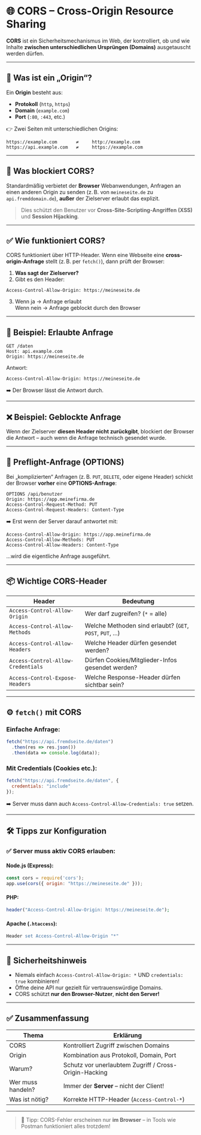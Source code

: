 # 🌐 CORS – Cross-Origin Resource Sharing

**CORS** ist ein Sicherheitsmechanismus im Web, der kontrolliert, ob und wie Inhalte **zwischen unterschiedlichen Ursprüngen (Domains)** ausgetauscht werden dürfen.

---

## 🧩 Was ist ein „Origin“?

Ein **Origin** besteht aus:

- **Protokoll** (`http`, `https`)
- **Domain** (`example.com`)
- **Port** (`:80`, `:443`, etc.)

👉 Zwei Seiten mit unterschiedlichen Origins:

```text
https://example.com       ≠     http://example.com
https://api.example.com   ≠     https://example.com
```

---

## 🚫 Was blockiert CORS?

Standardmäßig verbietet der **Browser** Webanwendungen, Anfragen an einen anderen Origin zu senden (z. B. von `meineseite.de` zu `api.fremddomain.de`), **außer** der Zielserver erlaubt das explizit.

> Dies schützt den Benutzer vor **Cross-Site-Scripting-Angriffen (XSS)** und **Session Hijacking**.

---

## ✅ Wie funktioniert CORS?

CORS funktioniert über HTTP-Header. Wenn eine Webseite eine **cross-origin-Anfrage** stellt (z. B. per `fetch()`), dann prüft der Browser:

1. **Was sagt der Zielserver?**
2. Gibt es den Header:

```http
Access-Control-Allow-Origin: https://meineseite.de
```

3. Wenn ja → Anfrage erlaubt  
   Wenn nein → Anfrage geblockt durch den Browser

---

## 🔧 Beispiel: Erlaubte Anfrage

```http
GET /daten
Host: api.example.com
Origin: https://meineseite.de
```

Antwort:

```http
Access-Control-Allow-Origin: https://meineseite.de
```

➡️ Der Browser lässt die Antwort durch.

---

## ❌ Beispiel: Geblockte Anfrage

Wenn der Zielserver **diesen Header nicht zurückgibt**, blockiert der Browser die Antwort – auch wenn die Anfrage technisch gesendet wurde.

---

## 🔄 Preflight-Anfrage (OPTIONS)

Bei „komplizierten“ Anfragen (z. B. `PUT`, `DELETE`, oder eigene Header) schickt der Browser **vorher** eine **OPTIONS-Anfrage**:

```http
OPTIONS /api/benutzer
Origin: https://app.meinefirma.de
Access-Control-Request-Method: PUT
Access-Control-Request-Headers: Content-Type
```

➡️ Erst wenn der Server darauf antwortet mit:

```http
Access-Control-Allow-Origin: https://app.meinefirma.de
Access-Control-Allow-Methods: PUT
Access-Control-Allow-Headers: Content-Type
```

…wird die eigentliche Anfrage ausgeführt.

---

## 📦 Wichtige CORS-Header

| Header                        | Bedeutung                                                  |
|-------------------------------|-------------------------------------------------------------|
| `Access-Control-Allow-Origin` | Wer darf zugreifen? (`*` = alle)                          |
| `Access-Control-Allow-Methods`| Welche Methoden sind erlaubt? (`GET`, `POST`, `PUT`, ...) |
| `Access-Control-Allow-Headers`| Welche Header dürfen gesendet werden?                    |
| `Access-Control-Allow-Credentials` | Dürfen Cookies/Mitglieder-Infos gesendet werden?    |
| `Access-Control-Expose-Headers`   | Welche Response-Header dürfen sichtbar sein?         |

---

## ⚙️ `fetch()` mit CORS

### Einfache Anfrage:

```js
fetch("https://api.fremdseite.de/daten")
  .then(res => res.json())
  .then(data => console.log(data));
```

### Mit Credentials (Cookies etc.):

```js
fetch("https://api.fremdseite.de/daten", {
  credentials: "include"
});
```

➡️ Server muss dann auch `Access-Control-Allow-Credentials: true` setzen.

---

## 🛠 Tipps zur Konfiguration

### ✅ Server muss aktiv CORS erlauben:

#### Node.js (Express):

```js
const cors = require('cors');
app.use(cors({ origin: "https://meineseite.de" }));
```

#### PHP:

```php
header("Access-Control-Allow-Origin: https://meineseite.de");
```

#### Apache (`.htaccess`):

```apache
Header set Access-Control-Allow-Origin "*"
```

---

## 🔐 Sicherheitshinweis

- Niemals einfach `Access-Control-Allow-Origin: *` UND `credentials: true` kombinieren!
- Öffne deine API nur gezielt für vertrauenswürdige Domains.
- CORS schützt **nur den Browser-Nutzer**, **nicht den Server!**

---

## ✅ Zusammenfassung

| Thema             | Erklärung                                                |
|-------------------|----------------------------------------------------------|
| CORS              | Kontrolliert Zugriff zwischen Domains                    |
| Origin            | Kombination aus Protokoll, Domain, Port                  |
| Warum?            | Schutz vor unerlaubtem Zugriff / Cross-Origin-Hacking   |
| Wer muss handeln? | Immer der **Server** – nicht der Client!                |
| Was ist nötig?    | Korrekte HTTP-Header (`Access-Control-*`)               |

---

> 📘 Tipp: CORS-Fehler erscheinen nur **im Browser** – in Tools wie Postman funktioniert alles trotzdem!